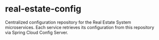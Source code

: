 # real-estate-config
Centralized configuration repository for the Real Estate System microservices. Each service retrieves its configuration from this repository via Spring Cloud Config Server.
